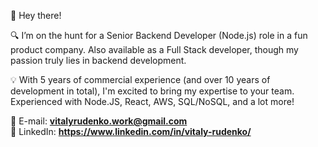 👋 Hey there!

🔍 I’m on the hunt for a Senior Backend Developer (Node.js) role in a fun product company. Also available as a Full Stack developer, though my passion truly lies in backend development.

💡️️️️️️ With 5 years of commercial experience (and over 10 years of development in total), I'm excited to bring my expertise to your team. Experienced with Node.JS, React, AWS, SQL/NoSQL, and a lot more!

📧 E-mail: **vitalyrudenko.work@gmail.com**  
👥 LinkedIn: **https://www.linkedin.com/in/vitaly-rudenko/**
